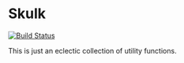 # Skulk

[![Build Status](https://travis-ci.org/geekyfox/skulk.svg?branch=master)](https://travis-ci.org/geekyfox/skulk) 

This is just an eclectic collection of utility functions.

